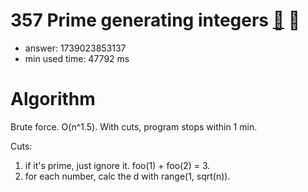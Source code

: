 357 Prime generating integers [:link:](http://projecteuler.net/problem=357)  :thought_balloon:
========================

- answer: 1739023853137 
- min used time: 47792 ms

Algorithm
=========

Brute force. O(n^1.5). With cuts, program stops within 1 min.

Cuts:

1. if it's prime, just ignore it. foo(1) + foo(2) = 3.
2. for each number, calc the d with range(1, sqrt(n)).


